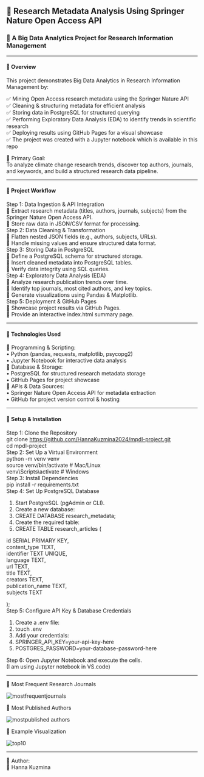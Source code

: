 ## 📌 Research Metadata Analysis Using Springer Nature Open Access API  
### 🚀 A Big Data Analytics Project for Research Information Management  
   
________________________________________
#### 🔹 Overview
This project demonstrates Big Data Analytics in Research Information Management by:  

  
✅ Mining Open Access research metadata using the Springer Nature API  
✅ Cleaning & structuring metadata for efficient analysis  
✅ Storing data in PostgreSQL for structured querying  
✅ Performing Exploratory Data Analysis (EDA) to identify trends in scientific research  
✅ Deploying results using GitHub Pages for a visual showcase  
✅ The project was created with a Jupyter notebook which is available in this repo  
  
📌 Primary Goal:  
To analyze climate change research trends, discover top authors, journals, and keywords, and build a structured research data pipeline.  
________________________________________
#### 🔹 Project Workflow  
Step 1: Data Ingestion & API Integration  
🔹 Extract research metadata (titles, authors, journals, subjects) from the Springer Nature Open Access API.  
🔹 Store raw data in JSON/CSV format for processing.  
Step 2: Data Cleaning & Transformation  
🔹 Flatten nested JSON fields (e.g., authors, subjects, URLs).  
🔹 Handle missing values and ensure structured data format.  
Step 3: Storing Data in PostgreSQL  
🔹 Define a PostgreSQL schema for structured storage.  
🔹 Insert cleaned metadata into PostgreSQL tables.  
🔹 Verify data integrity using SQL queries.  
Step 4: Exploratory Data Analysis (EDA)  
🔹 Analyze research publication trends over time.  
🔹 Identify top journals, most cited authors, and key topics.  
🔹 Generate visualizations using Pandas & Matplotlib.  
Step 5: Deployment & GitHub Pages  
🔹 Showcase project results via GitHub Pages.  
🔹 Provide an interactive index.html summary page.  
________________________________________
#### 🔹 Technologies Used  
📌 Programming & Scripting:  
•	Python (pandas, requests, matplotlib, psycopg2)  
•	Jupyter Notebook for interactive data analysis  
📌 Database & Storage:  
•	PostgreSQL for structured research metadata storage  
•	GitHub Pages for project showcase  
📌 APIs & Data Sources:  
•	Springer Nature Open Access API for metadata extraction   
•	GitHub for project version control & hosting  
________________________________________
#### 🔹 Setup & Installation  
Step 1: Clone the Repository  
git clone https://github.com/HannaKuzmina2024/mpdl-project.git  
cd  mpdl-project  
Step 2: Set Up a Virtual Environment  
python -m venv venv  
source venv/bin/activate    # Mac/Linux  
venv\Scripts\activate       # Windows  
Step 3: Install Dependencies  
pip install -r requirements.txt  
Step 4: Set Up PostgreSQL Database  
1.	Start PostgreSQL (pgAdmin or CLI).  
2.	Create a new database:   
3.	CREATE DATABASE research_metadata;  
4.	Create the required table:   
5.	CREATE TABLE research_articles (

id SERIAL PRIMARY KEY,  
content_type TEXT,  
identifier TEXT UNIQUE,  
language TEXT,  
url TEXT,  
title TEXT,  
creators TEXT,  
publication_name TEXT,  
subjects TEXT  
    
);  
Step 5: Configure API Key & Database Credentials  
1.	Create a .env file:   
2.	touch .env  
3.	Add your credentials:   
4.	SPRINGER_API_KEY=your-api-key-here  
5.	POSTGRES_PASSWORD=your-database-password-here  
   
Step 6:  Open Jupyter Notebook and execute the cells.  
(I am using Jupyter notebook in VS.code)  

________________________________________
 
🔹 Most Frequent Research Journals    


![mostfrequentjournals](https://github.com/user-attachments/assets/7af0914d-55c1-4b5d-b525-debd56893320)

🔹 Most Published Authors    


![mostpublished authors](https://github.com/user-attachments/assets/40f8c1a8-ec14-406a-b1d1-898c7dfa26da)

🔹 Example Visualization


![top10](https://github.com/user-attachments/assets/48e17fbe-9b73-447f-9926-2143a4a6a653)


________________________________________
🔹 Author:   
👤 Hanna Kuzmina


